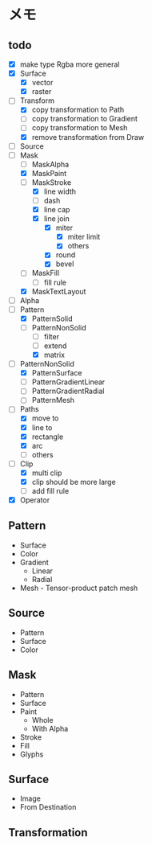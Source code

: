 メモ
====

todo
----

* [x] make type Rgba more general
* [x] Surface
	+ [x] vector
	+ [x] raster
* [ ] Transform
	+ [x] copy transformation to Path
	+ [ ] copy transformation to Gradient
	+ [ ] copy transformation to Mesh
	+ [x] remove transformation from Draw
* [ ] Source
* [ ] Mask
	+ [ ] MaskAlpha
	+ [x] MaskPaint
	+ [ ] MaskStroke
		- [x] line width
		- [ ] dash
		- [x] line cap
		- [x] line join
			* [x] miter
				+ [x] miter limit
				+ [x] others
			* [x] round
			* [x] bevel
	+ [ ] MaskFill
		- [ ] fill rule
	+ [x] MaskTextLayout
* [ ] Alpha
* [ ] Pattern
	+ [x] PatternSolid
	+ [ ] PatternNonSolid
		- [ ] filter
		- [ ] extend
		- [x] matrix
* [ ] PatternNonSolid
	+ [x] PatternSurface
	+ [ ] PatternGradientLinear
	+ [ ] PatternGradientRadial
	+ [ ] PatternMesh
* [ ] Paths
	+ [x] move to
	+ [x] line to
	+ [x] rectangle
	+ [x] arc
	+ [ ] others
* [ ] Clip
	+ [x] multi clip
	+ [x] clip should be more large
	+ [ ] add fill rule
* [x] Operator

Pattern
------

* Surface
* Color
* Gradient
	+ Linear
	+ Radial
* Mesh - Tensor-product patch mesh

Source
------

* Pattern
* Surface
* Color

Mask
----

* Pattern
* Surface
* Paint
	+ Whole
	+ With Alpha
* Stroke
* Fill
* Glyphs

Surface
-------

* Image
* From Destination

Transformation
--------------
